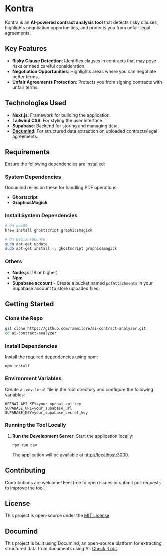 # Kontra 

Kontra is an **AI-powered contract analysis tool** that detects risky clauses, highlights negotiation opportunities, and protects you from unfair legal agreements. 

## Key Features
- **Risky Clause Detection**: Identifies clauses in contracts that may pose risks or need careful consideration.
- **Negotiation Opportunities**: Highlights areas where you can negotiate better terms.
- **Unfair Agreements Protection**: Protects you from signing contracts with unfair terms.

## Technologies Used
- **Next.js**: Framework for building the application.
- **Tailwind CSS**: For styling the user interface.
- **Supabase**: Backend for storing and managing data.
- [**Documind**](https://github.com/DocumindHQ/documind): For structured data extraction on uploaded contracts/legal agreements.

## Requirements
Ensure the following dependencies are installed:

### System Dependencies
Documind relies on these for handling PDF operations.

- **Ghostscript** 
- **GraphicsMagick**

### Install System Dependencies
```bash
# On macOS
brew install ghostscript graphicsmagick

# On Debian/Ubuntu
sudo apt-get update
sudo apt-get install -y ghostscript graphicsmagick
```

### Others
- **Node.js** (18 or higher)
- **Npm**
- **Supabase account** - Create a bucket named `pdfAttachments` in your Supabase account to store uploaded files.

## Getting Started

### Clone the Repo
```bash
git clone https://github.com/Tammilore/ai-contract-analyzer.git
cd ai-contract-analyzer
```

### Install Dependencies
Install the required dependencies using npm:
```bash
npm install
```

### Environment Variables
Create a `.env.local` file in the root directory and configure the following variables:

```env
OPENAI_API_KEY=your_openai_api_key
SUPABASE_URL=your_supabase_url
SUPABASE_KEY=your_supabase_secret_key
```

### Running the Tool Locally
1. **Run the Development Server**:
   Start the application locally:
   ```bash
   npm run dev
   ```

   The application will be available at [http://localhost:3000](http://localhost:3000).

## Contributing
Contributions are welcome! Feel free to open issues or submit pull requests to improve the tool.

## License
This project is open-source under the [MIT License](LICENSE).

## Documind
This project is built using Documind, an open-source platform for extracting structured data from documents using AI. [Check it out](https://github.com/DocumindHQ/documind).

